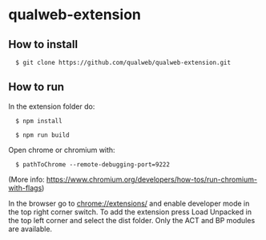 # qualweb-extension
## How to install

```shell
  $ git clone https://github.com/qualweb/qualweb-extension.git
```

## How to run

In the extension folder do:

```shell
  $ npm install
```

```shell
  $ npm run build
```
Open chrome or chromium with:

```shell
  $ pathToChrome --remote-debugging-port=9222
```
(More info: https://www.chromium.org/developers/how-tos/run-chromium-with-flags)

In the browser go to <chrome://extensions/> and enable developer mode in the top right corner switch.
To add the extension press Load Unpacked in the top left corner and select the dist folder.
Only the ACT and BP modules are available.
